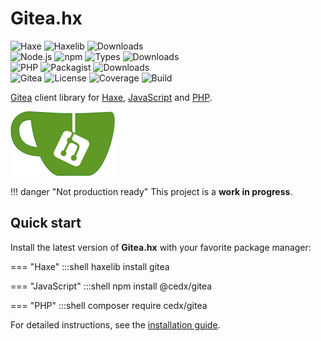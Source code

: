 # Gitea.hx
![Haxe](https://badgen.net/badge/haxe/%3E%3D4.1.0/green) ![Haxelib](https://badgen.net/haxelib/v/gitea) ![Downloads](https://badgen.net/haxelib/d/gitea)  
![Node.js](https://badgen.net/npm/node/@cedx/gitea) ![npm](https://badgen.net/npm/v/@cedx/gitea) ![Types](https://badgen.net/npm/types/@cedx/gitea) ![Downloads](https://badgen.net/npm/dt/@cedx/gitea)  
![PHP](https://badgen.net/packagist/php/cedx/gitea) ![Packagist](https://badgen.net/packagist/v/cedx/gitea) ![Downloads](https://badgen.net/packagist/dt/cedx/gitea)  
![Gitea](https://badgen.net/badge/gitea/api%201.1.1/blue) ![License](https://badgen.net/badge/license/MIT/blue) ![Coverage](https://badgen.net/coveralls/c/github/cedx/gitea.hx) ![Build](https://badgen.net/github/checks/cedx/gitea.hx/main)

[Gitea](https://gitea.io) client library for [Haxe](https://haxe.org),
[JavaScript](https://developer.mozilla.org/en-US/docs/Web/JavaScript) and [PHP](https://www.php.net).

![Gitea](img/gitea.png)

!!! danger "Not production ready"
	This project is a **work in progress**.

## Quick start
Install the latest version of **Gitea.hx** with your favorite package manager:

=== "Haxe"
		:::shell
		haxelib install gitea

=== "JavaScript"
		:::shell
		npm install @cedx/gitea

=== "PHP"
		:::shell
		composer require cedx/gitea

For detailed instructions, see the [installation guide](installation.md).
